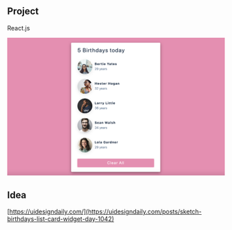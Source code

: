 ## Project
React.js

![screenshot](images/screenshot-birthday-list.png)

## Idea

[https://uidesigndaily.com/](https://uidesigndaily.com/posts/sketch-birthdays-list-card-widget-day-1042)
